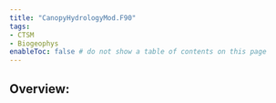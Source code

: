 ```yaml
---
title: "CanopyHydrologyMod.F90"
tags:
- CTSM
- Biogeophys
enableToc: false # do not show a table of contents on this page
---
```

## Overview:
